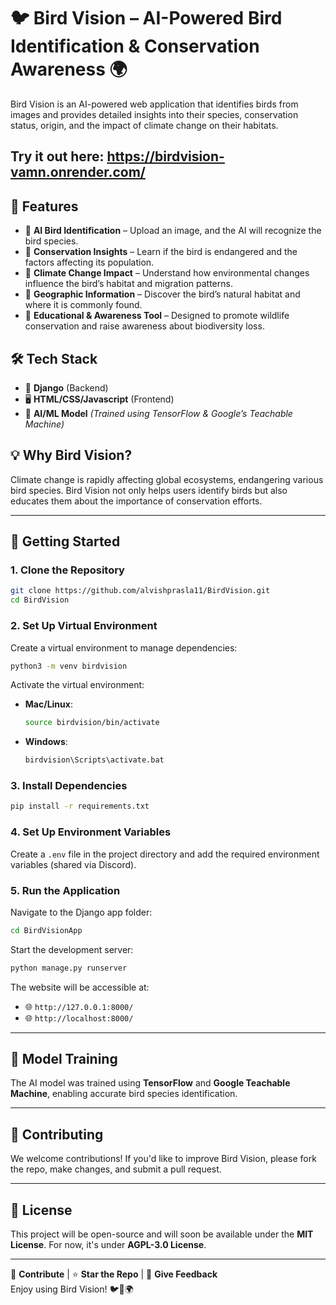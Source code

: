 # 🐦 Bird Vision – AI-Powered Bird Identification & Conservation Awareness 🌍

Bird Vision is an AI-powered web application that identifies birds from images and provides detailed insights into their species, conservation status, origin, and the impact of climate change on their habitats.

## Try it out here: https://birdvision-vamn.onrender.com/

## 🌟 Features

- 🔹 **AI Bird Identification** – Upload an image, and the AI will recognize the bird species.
- 🔹 **Conservation Insights** – Learn if the bird is endangered and the factors affecting its population.
- 🔹 **Climate Change Impact** – Understand how environmental changes influence the bird’s habitat and migration patterns.
- 🔹 **Geographic Information** – Discover the bird’s natural habitat and where it is commonly found.
- 🔹 **Educational & Awareness Tool** – Designed to promote wildlife conservation and raise awareness about biodiversity loss.

## 🛠️ Tech Stack

- 🚀 **Django** (Backend)
- 🖥️ **HTML/CSS/Javascript** (Frontend)
- 🧠 **AI/ML Model** *(Trained using TensorFlow & Google’s Teachable Machine)*

## 💡 Why Bird Vision?

Climate change is rapidly affecting global ecosystems, endangering various bird species. Bird Vision not only helps users identify birds but also educates them about the importance of conservation efforts.

---

## 🚀 Getting Started

### 1. Clone the Repository

```sh
git clone https://github.com/alvishprasla11/BirdVision.git
cd BirdVision
```

### 2. Set Up Virtual Environment

Create a virtual environment to manage dependencies:

```sh
python3 -m venv birdvision
```

Activate the virtual environment:

- **Mac/Linux**:
  ```sh
  source birdvision/bin/activate
  ```
- **Windows**:
  ```sh
  birdvision\Scripts\activate.bat
  ```

### 3. Install Dependencies

```sh
pip install -r requirements.txt
```

### 4. Set Up Environment Variables

Create a `.env` file in the project directory and add the required environment variables (shared via Discord).

### 5. Run the Application

Navigate to the Django app folder:

```sh
cd BirdVisionApp
```

Start the development server:

```sh
python manage.py runserver
```

The website will be accessible at:
- 🌐 `http://127.0.0.1:8000/`
- 🌐 `http://localhost:8000/`

---

## 🧠 Model Training

The AI model was trained using **TensorFlow** and **Google Teachable Machine**, enabling accurate bird species identification.

---

## 🐝 Contributing

We welcome contributions! If you'd like to improve Bird Vision, please fork the repo, make changes, and submit a pull request. 

---

## 🌟 License

This project will be open-source and will soon be available under the **MIT License**. For now, it's under **AGPL-3.0 License**. 

---

🚀 **Contribute** | ⭐ **Star the Repo** | 💬 **Give Feedback**  
Enjoy using Bird Vision! 🐦🌿🌍

